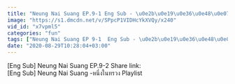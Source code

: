 ```yaml
---
title: "Neung Nai Suang EP.9-1 Eng Sub - \u0e2b\u0e19\u0e36\u0e48\u0e07\u0e43\u0e19\u0e17\u0e23\u0e27\u0e07"
image: "https://s1.dmcdn.net/v/SPpcP1VIDHcYkXVQy/x240"
vid_id: "x7vpml5"
categories: "fun"
tags: ["Neung Nai Suang EP 9-1  Eng Sub - \u0e2b\u0e19\u0e36\u0e48\u0e07\u0e43\u0e19\u0e17\u0e23\u0e27\u0e07","\u0e2b\u0e19\u0e36\u0e48\u0e07\u0e43\u0e19\u0e17\u0e23\u0e27\u0e07","\u0e2b\u0e19\u0e36\u0e48\u0e07\u0e43\u0e19\u0e17\u0e23\u0e27\u0e079-1"]
date: "2020-08-29T10:28:04+03:00"
---
```

[Eng Sub] Neung Nai Suang EP.9-2  Share link:    <br>[Eng Sub] Neung Nai Suang -หนึ่งในทรวง  Playlist 
